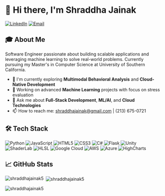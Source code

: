 # 👋 Hi there, I'm Shraddha Jainak
[![LinkedIn](https://img.shields.io/badge/LinkedIn-0077B5?style=for-the-badge&logo=linkedin&logoColor=white)](https://www.linkedin.com/in/shraddha-jainak)
[![Email](https://img.shields.io/badge/Email-D14836?style=for-the-badge&logo=gmail&logoColor=white)](mailto:shraddhajainak@gmail.com)

## 🎓 About Me
Software Engineer passionate about building scalable applications and leveraging machine learning to solve real-world problems. Currently pursuing my Master's in Computer Science at University of Southern California.
- 🌱 I'm currently exploring **Multimodal Behavioral Analysis** and **Cloud-Native Development**
- 🔭 Working on advanced **Machine Learning** projects with focus on stress evaluation
- 💬 Ask me about **Full-Stack Development**, **ML/AI**, and **Cloud Technologies**
- 📫 How to reach me: shraddhajainak@gmail.com | (213) 675-0721

## 🛠️ Tech Stack
![Python](https://img.shields.io/badge/Python-3776AB?style=for-the-badge&logo=python&logoColor=white)
![JavaScript](https://img.shields.io/badge/JavaScript-F7DF1E?style=for-the-badge&logo=javascript&logoColor=black)
![HTML5](https://img.shields.io/badge/HTML5-E34F26?style=for-the-badge&logo=html5&logoColor=white)
![CSS3](https://img.shields.io/badge/CSS3-1572B6?style=for-the-badge&logo=css3&logoColor=white)
![C#](https://img.shields.io/badge/C%23-239120?style=for-the-badge&logo=c-sharp&logoColor=white)
![Flask](https://img.shields.io/badge/Flask-000000?style=for-the-badge&logo=flask&logoColor=white)
![Unity](https://img.shields.io/badge/Unity-100000?style=for-the-badge&logo=unity&logoColor=white)
![ShaderLab](https://img.shields.io/badge/ShaderLab-8A2BE2?style=for-the-badge&logo=unity&logoColor=white)
![HLSL](https://img.shields.io/badge/HLSL-4B0082?style=for-the-badge&logo=unity&logoColor=white)
![Google Cloud](https://img.shields.io/badge/Google_Cloud-4285F4?style=for-the-badge&logo=google-cloud&logoColor=white)
![AWS](https://img.shields.io/badge/AWS-232F3E?style=for-the-badge&logo=amazon-aws&logoColor=white)
![Azure](https://img.shields.io/badge/Azure-0078D4?style=for-the-badge&logo=microsoft-azure&logoColor=white)
![HighCharts](https://img.shields.io/badge/HighCharts-90E59A?style=for-the-badge&logo=javascript&logoColor=black)

## 📈 GitHub Stats
<p><img align="left" src="https://github-readme-stats.vercel.app/api/top-langs?username=shraddhajainak5&show_icons=true&locale=en&layout=compact" alt="shraddhajainak5" /></p>
<p>&nbsp;<img align="center" src="https://github-readme-stats.vercel.app/api?username=shraddhajainak5&show_icons=true&locale=en" alt="shraddhajainak5" /></p>
<p><img align="center" src="https://github-readme-streak-stats.herokuapp.com/?user=shraddhajainak5" alt="shraddhajainak5" /></p>
